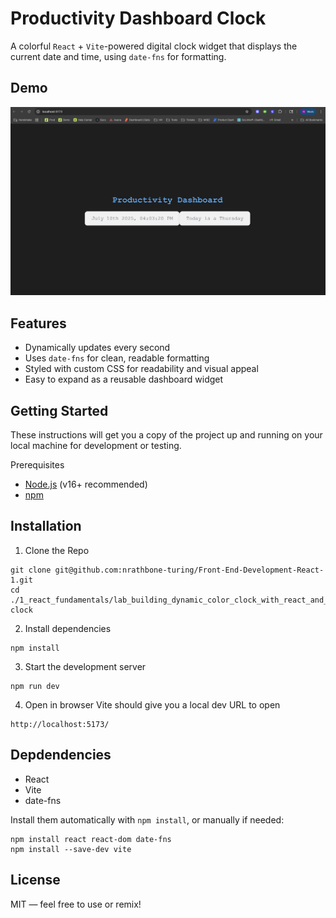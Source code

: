 # Productivity Dashboard Clock
A colorful `React` + `Vite`-powered digital clock widget that displays the current date and time, using `date-fns` for formatting.

## Demo

![Screenshot of the clock widget](./screenshot.png)

## Features
- Dynamically updates every second
- Uses `date-fns` for clean, readable formatting
- Styled with custom CSS for readability and visual appeal
- Easy to expand as a reusable dashboard widget

## Getting Started
These instructions will get you a copy of the project up and running on your local machine for development or testing.

Prerequisites
- [Node.js](https://nodejs.org/) (v16+ recommended)
- [npm](https://www.npmjs.com/)

## Installation
1. Clone the Repo
```
git clone git@github.com:nrathbone-turing/Front-End-Development-React-1.git
cd ./1_react_fundamentals/lab_building_dynamic_color_clock_with_react_and_npm/color-clock
```
2. Install dependencies
```
npm install
```
3. Start the development server
```
npm run dev
```
4. Open in browser
Vite should give you a local dev URL to open
```
http://localhost:5173/
```

## Depdendencies
- React
- Vite
- date-fns

Install them automatically with `npm install`, or manually if needed:
```
npm install react react-dom date-fns
npm install --save-dev vite
```

## License
MIT — feel free to use or remix!